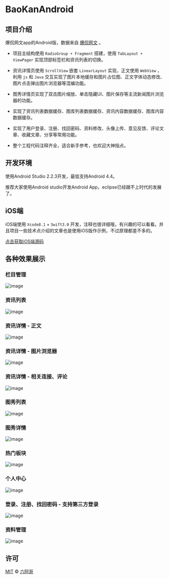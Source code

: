 # BaoKanAndroid

## 项目介绍

爆侃网文app的Android版，数据来自 [爆侃网文](http://www.baokan.name) 。

- 项目主结构使用 `RadioGroup + Fragment` 搭建，使用 `TabLayout + ViewPager` 实现顶部标签栏和资讯列表的切换。

- 资讯详情页使用 `ScrollView` 嵌套 `LinearLayout` 实现，正文使用 `WebView` ，利用 `js` 和 `Java` 交互实现了图片本地缓存和图片占位图、正文字体动态修改、图片点击弹出图片浏览器等混编功能。

- 图秀详情页实现了双击图片缩放、单击隐藏UI、图片保存等主流新闻图片浏览器的功能。

- 实现了资讯列表数据缓存、图库列表数据缓存、资讯内容数据缓存、图库内容数据缓存。

- 实现了用户登录、注册、找回密码、资料修改、头像上传、意见反馈、评论文章、收藏文章、分享等常用功能。

- 整个工程代码注释齐全，适合新手参考，也欢迎大神指点。

## 开发环境

使用Android Studio 2.2.3开发，最低支持Android 4.4。

推荐大家使用Android studio开发Android App，eclipse已经跟不上时代的发展了。

## iOS端

iOS端使用 `Xcode8.1` + `Swift3.0` 开发，注释也很详细哦，有兴趣的可以看看。并且项目一些技术点介绍的文章也是使用iOS版作示例，不过原理都差不多的。

[点击获取iOS端源码](https://github.com/6ag/BaoKanIOS)

## 各种效果展示

### 栏目管理

![image](https://github.com/6ag/BaoKanAndroid/blob/master/show/0.jpg)

### 资讯列表

![image](https://github.com/6ag/BaoKanAndroid/blob/master/show/1.jpg)

### 资讯详情 - 正文

![image](https://github.com/6ag/BaoKanAndroid/blob/master/show/2.jpg)

### 资讯详情 - 图片浏览器

![image](https://github.com/6ag/BaoKanAndroid/blob/master/show/3.jpg)

### 资讯详情 - 相关连接、评论

![image](https://github.com/6ag/BaoKanAndroid/blob/master/show/4.jpg)

### 图秀列表

![image](https://github.com/6ag/BaoKanAndroid/blob/master/show/5.jpg)

### 图秀详情

![image](https://github.com/6ag/BaoKanAndroid/blob/master/show/6.jpg)

### 热门板块

![image](https://github.com/6ag/BaoKanAndroid/blob/master/show/7.jpg)

### 个人中心

![image](https://github.com/6ag/BaoKanAndroid/blob/master/show/8.jpg)

### 登录、注册、找回密码 - 支持第三方登录

![image](https://github.com/6ag/BaoKanAndroid/blob/master/show/9.jpg)

### 资料管理

![image](https://github.com/6ag/BaoKanAndroid/blob/master/show/10.jpg)

## 许可

[MIT](https://raw.githubusercontent.com/Finb/V2ex-Swift/master/LICENSE) © [六阿哥](https://github.com/6ag)

